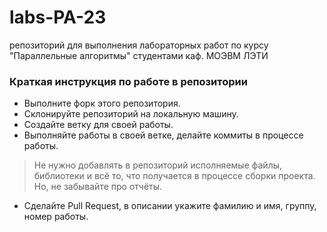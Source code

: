 # labs-PA-23
репозиторий для выполнения лабораторных работ по курсу "Параллельные алгоритмы" студентами  каф. МОЭВМ ЛЭТИ

### Краткая инструкция по работе в репозитории

- Выполните форк этого репозитория.
- Склонируйте репозиторий на локальную машину.
- Создайте ветку для своей работы.
- Выполняйте работы в своей ветке, делайте коммиты в процессе работы.
> Не нужно добавлять в репозиторий исполняемые файлы, библиотеки и всё то, что получается в процессе сборки проекта.
> Но, не забывайте про отчёты.
- Сделайте Pull Request, в описании укажите фамилию и имя, группу, номер работы.
